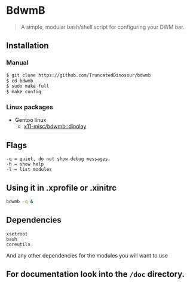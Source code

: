 # BdwmB

> A simple, modular bash/shell script for configuring your DWM bar.

## Installation

### Manual

```bash
$ git clone https://github.com/TruncatedDinosour/bdwmb
$ cd bdwmb
$ sudo make full
$ make config
```

### Linux packages

- Gentoo linux
  - [x11-misc/bdwmb::dinolay](https://ari-web.xyz/gentooatom/x11-misc/bdwmb)

## Flags

```
-q = quiet, do not show debug messages.
-h = show help
-l = list modules
```

## Using it in .xprofile or .xinitrc

```bash
bdwmb -q &
```

## Dependencies

```
xsetroot
bash
coreutils
```

And any other dependencies for the modules
you will want to use

## For documentation look into the `/doc` directory.
